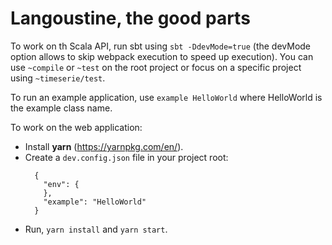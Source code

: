 # Langoustine, the good parts

To work on th Scala API, run sbt using `sbt -DdevMode=true` (the devMode option allows to skip webpack execution to speed up execution). You can use `~compile` or `~test` on the root project or focus on a specific project using `~timeserie/test`.

To run an example application, use `example HelloWorld` where HelloWorld is the example class name.

To work on the web application: 

- Install **yarn** (https://yarnpkg.com/en/).
- Create a `dev.config.json` file in your project root:
  ```
    {
      "env": {
      },
      "example": "HelloWorld"
    }
  ```
- Run, `yarn install` and `yarn start`.


